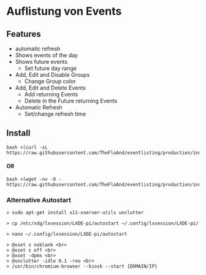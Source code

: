 # Auflistung von Events

## Features

* automatic refresh
* Shows events of the day
* Shows future events
    * Set future day range
* Add, Edit and Disable Groups
    * Change Group color
* Add, Edit and Delete Events
    * Add returning Events
    * Delete in the Future returning Events
* Automatic Refresh
    * Set/change refresh time


## Install
```
bash <(curl -sL https://raw.githubusercontent.com/TheFloAnd/eventlisting/production/install.sh)
```
#### OR
```
bash <(wget -nv -O - https://raw.githubusercontent.com/TheFloAnd/eventlisting/production/install.sh)
```
### Alternative Autostart
```
> sudo apt-get install x11-xserver-utils unclutter
```
```
> cp /etc/xdg/lxsession/LXDE-pi/autostart ~/.config/lxsession/LXDE-pi/
```
```
> nano ~/.config/lxsession/LXDE-pi/autostart
```
```
> @xset s noblank <br>
> @xset s off <br>
> @xset -dpms <br>
> @unclutter -idle 0.1 -roo <br>
> /usr/bin/chromium-browser --kiosk --start {DOMAIN/IP}
```
